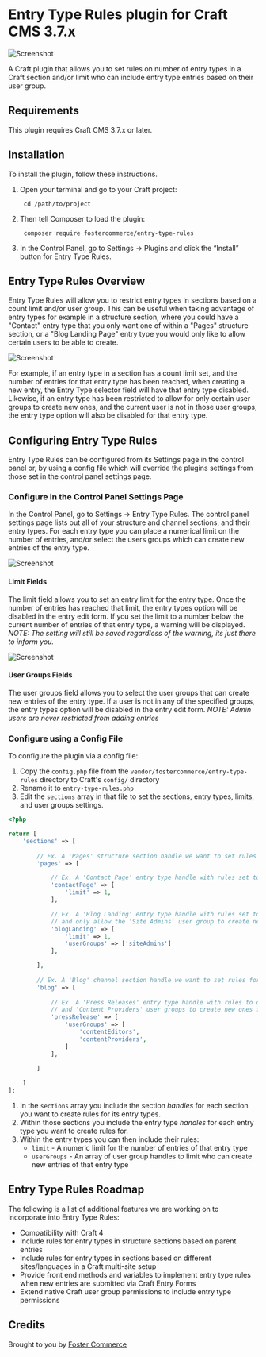# Entry Type Rules plugin for Craft CMS 3.7.x

![Screenshot](resources/img/plugin-header.png)

A Craft plugin that allows you to set rules on number of entry types in a Craft section and/or limit who can include
entry type entries based on their user group.

## Requirements

This plugin requires Craft CMS 3.7.x or later.

## Installation

To install the plugin, follow these instructions.

1. Open your terminal and go to your Craft project:

        cd /path/to/project

2. Then tell Composer to load the plugin:

        composer require fostercommerce/entry-type-rules

3. In the Control Panel, go to Settings → Plugins and click the “Install” button for Entry Type Rules.

## Entry Type Rules Overview

Entry Type Rules will allow you to restrict entry types in sections based on a count limit and/or
user group. This can be useful when taking advantage of entry types for example in a structure
section, where you could have a "Contact" entry type that you only want one of within a "Pages"
structure section, or a "Blog Landing Page" entry type you would only like to allow certain users
to be able to create.

![Screenshot](resources/img/plugin-overview.png)

For example, if an entry type in a section has a count limit set, and the number of entries for that
entry type has been reached, when creating a new entry, the Entry Type selector field will have that
entry type disabled. Likewise, if an entry type has been restricted to allow for only certain user groups
to create new ones, and the current user is not in those user groups, the entry type option will also be
disabled for that entry type.

## Configuring Entry Type Rules

Entry Type Rules can be configured from its Settings page in the control panel or, by using a config
file which will override the plugins settings from those set in the control panel settings page.

### Configure in the Control Panel Settings Page

In the Control Panel, go to Settings → Entry Type Rules. The control panel settings page lists out all of your structure
and channel sections, and their entry types. For each entry type you can place a numerical limit on the number of
entries, and/or select the users groups which can create new entries of the entry type.

![Screenshot](resources/img/plugin-settings.png)

#### Limit Fields

The limit field allows you to set an entry limit for the entry type. Once the number of entries has reached that
limit, the entry types option will be disabled in the entry edit form. If you set the limit to a number below the
current number of entries of that entry type, a warning will be displayed.
*NOTE: The setting will still be saved regardless of the warning, its just there to inform you.*

![Screenshot](resources/img/plugin-warning.png)

#### User Groups Fields

The user groups field allows you to select the user groups that can create new entries of the entry type. If a user
is not in any of the specified groups, the entry types option will be disabled in the entry edit form.
*NOTE: Admin users are never restricted from adding entries*

### Configure using a Config File

To configure the plugin via a config file:
1. Copy the ``config.php`` file from the ``vendor/fostercommerce/entry-type-rules`` directory to Craft's
``config/`` directory
2. Rename it to ``entry-type-rules.php``
3. Edit the ``sections`` array in that file to set the sections, entry types, limits, and user groups settings.

```php
<?php

return [
    'sections' => [
        
        // Ex. A 'Pages' structure section handle we want to set rules for entry types in it
        'pages' => [

            // Ex. A 'Contact Page' entry type handle with rules set to limit it to 1 entry
            'contactPage' => [
                'limit' => 1,
            ],

            // Ex. A 'Blog Landing' entry type handle with rules set to limit it to 1 entry,
            // and only allow the 'Site Admins' user group to create new ones
            'blogLanding' => [
                'limit' => 1,
                'userGroups' => ['siteAdmins']
            ],

        ],
        
        // Ex. A 'Blog' channel section handle we want to set rules for entry types in it
        'blog' => [
        
            // Ex. A 'Press Releases' entry type handle with rules to only allow the 'Content Editors'
            // and 'Content Providers' user groups to create new ones for
            'pressRelease' => [
                'userGroups' => [
                    'contentEditors',
                    'contentProviders',
                ]
            ],

        ]
      
    ]
];
```

1. In the ``sections`` array you include the section *handles* for each section you want to create rules for its entry types.
2. Within those sections you include the entry type *handles* for each entry type you want to create rules for.
3. Within the entry types you can then include their rules:
    * ``limit`` - A numeric limit for the number of entries of that entry type
    * ``userGroups`` - An array of user group handles to limit who can create new entries of that entry type

## Entry Type Rules Roadmap

The following is a list of additional features we are working on to incorporate into Entry Type Rules:

* Compatibility with Craft 4
* Include rules for entry types in structure sections based on parent entries
* Include rules for entry types in sections based on different sites/languages in a Craft multi-site setup
* Provide front end methods and variables to implement entry type rules when new entries are submitted via Craft Entry Forms
* Extend native Craft user group permissions to include entry type permissions

## Credits

Brought to you by [Foster Commerce](https://fostercommerce.com)
